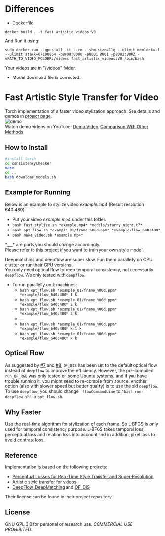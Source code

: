# Differences
- Dockerfile
```
docker build . -t fast_artistic_videos:V0
```
And Run it using:
```
sudo docker run --gpus all -it --rm --shm-size=11g --ulimit memlock=-1 --ulimit stack=67108864 -p8000:8000 -p8001:8001 -p8002:8002 -vPATH_TO_VIDEO_FOLDER:/videos fast_artistic_videos:V0 /bin/bash
```
Your videos are in "/videos" folder.
- Model download file is corrected.

# Fast Artistic Style Transfer for Video   
Torch implementation of a faster video stylization approach. See details and demos in [project page](https://zeruniverse.github.io/fast-artistic-videos/).     
![demo](https://cloud.githubusercontent.com/assets/4648756/19905301/599ad5fc-a033-11e6-9956-d0898bd581d6.jpg)   
Watch demo videos on YouTube: [Demo Video](https://youtu.be/OA3AoLOyLu0), [Comparison With Other Methods](https://youtu.be/PTlaByLz6I0)    
## How to Install
``` bash
#install torch
cd consistencyChecker
make
cd ..
bash download_models.sh
```  

## Example for Running
Below is an example to stylize video *example.mp4* (Result resolution 640:480)  
+ Put your video *example.mp4* under this folder.  
+ `bash fast_stylize.sh *example.mp4* *models/starry_night.t7*`  
+ `bash opt_flow.sh *example_01/frame_%06d.ppm* *example/flow_640:480*`  
+ `bash make_video.sh *example.mp4*`  
  
\*\_\_\_\* are parts you should change accordingly.   
Please refer to [this project](https://github.com/jcjohnson/fast-neural-style) if you want to train your own style model.   
  
Deepmatching and deepflow are super slow. Run them parallelly on CPU cluster or run their GPU versions.     
You only need optical flow to keep temporal consistency, not necessarily `deepflow`. We only tested with `deepflow`.    
+ To run parallelly on *k* machines:    
  + `bash opt_flow.sh *example_01/frame_%06d.ppm* *example/flow_640:480* 1 k`   
  + `bash opt_flow.sh *example_01/frame_%06d.ppm* *example/flow_640:480* 2 k`   
  + `bash opt_flow.sh *example_01/frame_%06d.ppm* *example/flow_640:480* 3 k`   
  + ...      
  + `bash opt_flow.sh *example_01/frame_%06d.ppm* *example/flow_640:480* k-1 k`  
  + `bash opt_flow.sh *example_01/frame_%06d.ppm* *example/flow_640:480* k k`   
  
## Optical Flow
As suggested by [#7](https://github.com/zeruniverse/fast-artistic-videos/issues/7) and [#8](https://github.com/zeruniverse/fast-artistic-videos/pull/8), `OF_DIS` has been set to the default optical flow instead of `deepflow` to improve the efficiency. However, the pre-compiled `run_OF_RGB` was only tested on some Ubuntu systems, and if you have trouble running it, you might need to re-compile from [source](https://github.com/tikroeger/OF_DIS). Another option (also with slower speed but better quality) is to use the old `deepflow`. To use `deepflow`, you should change `
flowCommandLine` to `"bash run-deepflow.sh"` in `opt_flow.sh`.

## Why Faster
Use the real-time algorithm for stylization of each frame. So L-BFGS is only used for temporal consistency purpose. L-BFGS
takes temporal loss, perceptual loss and relation loss into account and in addition, pixel loss to avoid contrast loss.       
  
## Reference  
Implementation is based on the following projects:  

+ [Perceptual Losses for Real-Time Style Transfer and Super-Resolution](https://github.com/jcjohnson/fast-neural-style)  
+ [Artistic style transfer for videos](https://github.com/manuelruder/artistic-videos)   
+ [DeepFlow, DeepMatching](http://thoth.inrialpes.fr/src/deepflow/) and [OF_DIS](https://github.com/tikroeger/OF_DIS)  
  
Their license can be found in their project repository.  
  
## License
GNU GPL 3.0 for personal or research use. *COMMERCIAL USE PROHIBITED*.
